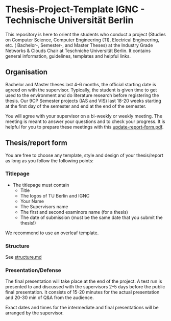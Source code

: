 # Thesis-Project-Template IGNC - Technische Universität Berlin
This repository is here to orient the students who conduct a project (Studies on Computer Science, Computer Engineering (TI), Electrical Engineering, etc. ( Bachelor-, Semester-, and Master Theses) at the Industry Grade Networks & Clouds Chair at Teschniche Universität Berlin. It contains general information, guidelines, templates and helpful links.

## Organisation 
Bachelor and Master theses last 4-6 months, the official starting date is agreed on with the supervisor. Typically, the student is given time to get used to the environment and do literature research before registering the thesis.
Our 9CP Semester projects (IAS and VIS) last 18-20 weeks starting at the first day of the semester and end at the end of the semester. 

You will agree with your supervisor on a bi-weekly or weekly meeting. The meeting is meant to answer your questions and to check your progress. It is helpful for you to prepare these meetings with this [update-report-form.pdf](update-report-form.pdf).

## Thesis/report form
You are free to choose any template, style and design of your thesis/report as long as you follow the following points:

### Titlepage
* The titlepage must contain 
    * Title
    * The logos of TU Berlin and IGNC
    * Your Name
    * The Supervisors name
    * The first and second examinors name (for a thesis)
    * The date of submission (must be the same date that you submit the thesis!)

We recommend to use an overleaf template.
### Structure
See [structure.md](structure.md)

### Presentation/Defense
The final presentation will take place at the end of the project. A test run is presented to and discussed with the supervisors 2–5 days before the public final presentation. It consists of 15-20 minutes for the actual presentation and 20-30 min of Q&A from the audience. 

Exact dates and times for the intermediate and final presentations will be arranged by the supervisor. 
